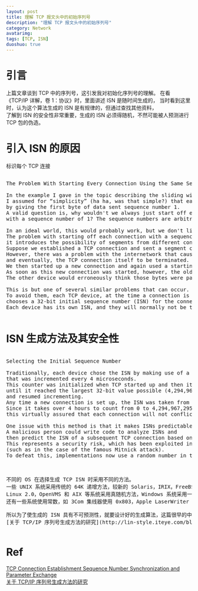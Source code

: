 ```yaml
---
layout: post
title: 理解 TCP 报文头中的初始序列号
description: "理解 TCP 报文头中的初始序列号"
category: Network
avatarimg:
tags: [TCP, ISN]
duoshuo: true
---
```


# 引言

上篇文章谈到 TCP 中的序列号，这引发我对初始化序列号的理解。
在看《TCP/IP 详解，卷 1：协议》时，里面讲述 ISN 是随时间生成的，
当时看到这里时，认为这个算法生成的 ISN 是有规律的，但通过查找其他资料，  
了解到 ISN 的安全性非常重要，生成的 ISN 必须得随机，不然可能被人预测进行 TCP 包的伪造。

# 引入 ISN 的原因

标识每个 TCP 连接

<pre>

The Problem With Starting Every Connection Using the Same Sequence Number

In the example I gave in the topic describing the sliding windows system, 
I assumed for “simplicity” (ha ha, was that simple?) that each device would start a connection 
by giving the first byte of data sent sequence number 1. 
A valid question is, why wouldn't we always just start off each TCP connection by sending the first byte of data 
with a sequence number of 1? The sequence numbers are arbitrary, after all, and this is the simplest method.

In an ideal world, this would probably work, but we don't live in an ideal world. 
The problem with starting off each connection with a sequence number of 1 is that 
it introduces the possibility of segments from different connections getting mixed up. 
Suppose we established a TCP connection and sent a segment containing bytes 1 through 30. 
However, there was a problem with the internetwork that caused this segment to be delayed, 
and eventually, the TCP connection itself to be terminated. 
We then started up a new connection and again used a starting sequence number of 1. 
As soon as this new connection was started, however, the old segment with bytes labeled 1 to 30 showed up. 
The other device would erroneously think those bytes were part of the new connection.

This is but one of several similar problems that can occur. 
To avoid them, each TCP device, at the time a connection is initiated, 
chooses a 32-bit initial sequence number (ISN) for the connection. 
Each device has its own ISN, and they will normally not be the same.

</pre>

# ISN 生成方法及其安全性

<pre>

Selecting the Initial Sequence Number

Traditionally, each device chose the ISN by making use of a timed counter, like a clock of sorts, 
that was incremented every 4 microseconds. 
This counter was initialized when TCP started up and then its value increased by 1 every 4 microseconds 
until it reached the largest 32-bit value possible (4,294,967,295) at which point it “wrapped around” to 0 
and resumed incrementing. 
Any time a new connection is set up, the ISN was taken from the current value of this timer. 
Since it takes over 4 hours to count from 0 to 4,294,967,295 at 4 microseconds per increment, 
this virtually assured that each connection will not conflict with any previous ones.

One issue with this method is that it makes ISNs predictable. 
A malicious person could write code to analyze ISNs and 
then predict the ISN of a subsequent TCP connection based on the ISNs used in earlier ones. 
This represents a security risk, which has been exploited in the past 
(such as in the case of the famous Mitnick attack). 
To defeat this, implementations now use a random number in their ISN selection process.

</pre>

<pre>

不同的 OS 在选择生成 TCP ISN 时采用不同的方法。
一些 UNIX 系统采用传统的 64K 递增方法，较新的 Solaris，IRIX，FreeBSD，DIGITAL UNIX 和 Cray 等系统则采用随机增量的方法，
Linux 2.0，OpenVMS 和 AIX 等系统采用真随机方法，Windows 系统采用一种时间相关的模型。
还有一些系统使用常数，如 3Com 集线器使用 0x803，Apple LaserWriter 打印机使用 OxC 7001 等。

所以为了使生成的 ISN 具有不可预测性，就要设计好的生成算法，这篇很早的中文论文就谈到了这方面的内容，可以好好看看，
[关于 TCP/IP 序列号生成方法的研究](http://lin-style.iteye.com/blog/156950) ，（PS: 没有找到原始出处。）

</pre>

# Ref

[TCP Connection Establishment Sequence Number Synchronization and Parameter Exchange ](http://www.tcpipguide.com/free/t_TCPConnectionEstablishmentSequenceNumberSynchroniz.htm)  
[关于 TCP/IP 序列号生成方法的研究](http://lin-style.iteye.com/blog/156950)  
